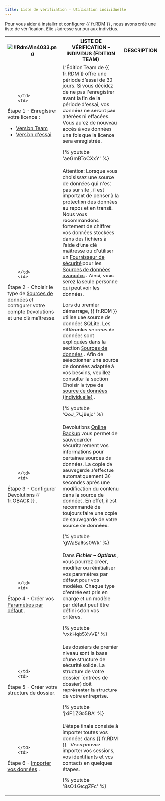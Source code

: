 ```yaml
---
title: Liste de vérification - Utilisation individuelle
---
```

Pour vous aider à installer et configurer {{ fr.RDM }} , nous avons créé une liste de vérification. Elle s’adresse surtout aux individus. 

<table>
	<tr>
		<th>

![!!RdmWin4033.png](/img/fr/rdm/windows/RdmWin4033.png) 
		</th>
		<th>
LISTE DE VÉRIFICATION – INDIVIDUS (ÉDITION TEAM) 
		</th>
		<th>
DESCRIPTION 
		</th>
	</tr>
	<tr>
		<td>

		</td>
		<td>
Étape 1 - Enregistrer votre licence : 

* [Version Team](/fr/rdm/windows/installation/client/registration/team-edition/) 
* [Version d'essai](/fr/rdm/windows/installation/client/registration/trial-request/) 
		</td>
		<td>
L’Édition Team de {{ fr.RDM }} offre une période d’essai de 30 jours. Si vous décidez de ne pas l'enregistrer avant la fin de la période d'essai, vos données ne seront pas altérées ni effacées. Vous aurez de nouveau accès à vos données une fois que la licence sera enregistrée. 

{% youtube 'aeGmBToCXxY' %}  
		</td>
	</tr>
	<tr>
		<td>

		</td>
		<td>
Étape 2 - Choisir le type de [Sources de données](/fr/rdm/windows/data-sources/) et configurer votre compte Devolutions et une clé maîtresse. 
		</td>
		<td>
Attention: Lorsque vous choisissez une source de données qui n'est pas sur site , il est important de penser à la protection des données au repos et en transit. Nous vous recommandons fortement de chiffrer vos données stockées dans des fichiers à l’aide d’une clé maîtresse ou d'utiliser un [Fournisseur de sécurité](/fr/rdm/windows/commands/administration/settings/security-providers/) pour les [Sources de données avancées](/fr/rdm/windows/data-sources/data-sources-types/advanced-data-sources/) . Ainsi, vous serez la seule personne qui peut voir les données.  

Lors du premier démarrage, {{ fr.RDM }} utilise une source de données SQLite. Les différentes sources de données sont expliquées dans la section [Sources de données](/fr/rdm/windows/data-sources/) . Afin de sélectionner une source de données adaptée à vos besoins, veuillez consulter la section [Choisir le type de source de données (individuelle)](/fr/rdm/windows/getting-started/checklist-individuals/select-data-source-type/) .  

{% youtube 'QoJ_7Uj9ajc' %}  
		</td>
	</tr>
	<tr>
		<td>

		</td>
		<td>
Étape 3 - Configurer Devolutions {{ fr.OBACK }} . 
		</td>
		<td>
Devolutions [Online Backup](/fr/cloud/getting-started/devolutions-cloud-services/) vous permet de sauvegarder sécuritairement vos informations pour certaines sources de données. La copie de sauvegarde s’effectue automatiquement 30 secondes après une modification du contenu dans la source de données. En effet, il est recommandé de toujours faire une copie de sauvegarde de votre source de données.  

{% youtube 'gWaSaRss0Wk' %}  
		</td>
	</tr>
	<tr>
		<td>

		</td>
		<td>
Étape 4 - Créer vos [Paramètres par défaut](/fr/rdm/windows/commands/file/templates/default-settings/) . 
		</td>
		<td>
Dans ***Fichier – Options*** , vous pourrez créer, modifier ou réinitialiser vos paramètres par défaut pour vos modèles. Chaque type d'entrée est pris en charge et un modèle par défaut peut être défini selon vos critères.  

{% youtube 'vxkHqb5XvVE' %}  
		</td>
	</tr>
	<tr>
		<td>

		</td>
		<td>
Étape 5 - Créer votre structure de dossier. 
		</td>
		<td>
Les dossiers de premier niveau sont la base d'une structure de sécurité solide. La structure de votre dossier (entrées de dossier) doit représenter la structure de votre entreprise.  

{% youtube 'jxiF1ZGo5BA' %}  
		</td>
	</tr>
	<tr>
		<td>

		</td>
		<td>
Étape 6 - [Importer vos données](/fr/rdm/windows/commands/file/import/) . 
		</td>
		<td>
L’étape finale consiste à importer toutes vos données dans {{ fr.RDM }} . Vous pouvez importer vos sessions, vos identifiants et vos contacts en quelques étapes.  

{% youtube '8sO1GrcgZFc' %}  
		</td>
	</tr>
</table>




